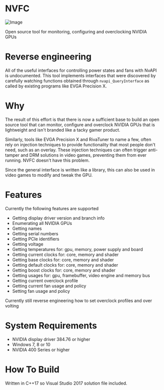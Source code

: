 # NVFC

![Image](https://i.imgur.com/5ZHpIv0.png)

Open source tool for monitoring, configuring and overclocking NVIDIA GPUs

# Reverse engineering
All of the useful interfaces for controlling power states and fans with NvAPI is undocumented. This tool implements interfaces that were discovered by carefully watching functions obtained through `nvapi_QueryInterface` as called by existing programs like EVGA Precision X.


# Why
The result of this effort is that there is now a sufficient base to build an open source tool that can monitor, configure and overclock NVIDIA GPUs that is lightweight and isn't branded like a tacky gamer product.

Similarly, tools like EVGA Precision X and RivaTuner to name a few, often rely on injection techniques to provide functionality that most people don't need, such as an overlay. These injection techniques can often trigger anti-tamper and DRM solutions in video games, preventing them from ever running. NVFC doesn't have this problem.

Since the general interface is written like a library, this can also be used in video games to modify and tweak the GPU.


# Features
Currently the following features are supported

 * Getting display driver version and branch info
 * Enumerating all NVIDIA GPUs
 * Getting names
 * Getting serial numbers
 * Getting PCIe identifiers
 * Getting voltage
 * Getting temperatures for: gpu, memory, power supply and board
 * Getting current clocks for: core, memory and shader
 * Getting base clocks for: core, memory and shader
 * Getting default clocks for: core, memory and shader
 * Getting boost clocks for: core, memory and shader
 * Getting usages for: gpu, framebuffer, video engine and memory bus
 * Getting current overclock profile
 * Getting current fan usage and policy
 * Setting fan usage and policy
 

Currently still reverse engineering how to set overclock profiles and over volting

# System Requirements
 * NVIDIA display driver 384.76 or higher
 * Windows 7, 8 or 10
 * NVIDIA 400 Series or higher

# How To Build
Written in C++17 so Visual Studio 2017 solution file included.